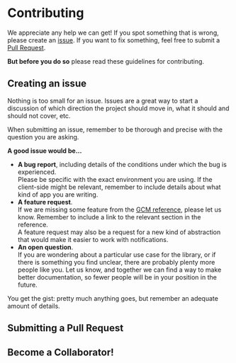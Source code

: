 Contributing
============

We appreciate any help we can get!
If you spot something that is wrong, please create an [issue](https://github.com/ToothlessGear/node-gcm/issues/new).
If you want to fix something, feel free to submit a [Pull Request](https://github.com/ToothlessGear/node-gcm/compare).

**But before you do so** please read these guidelines for contributing.

Creating an issue
-----------------

Nothing is too small for an issue.
Issues are a great way to start a discussion of which direction the project should move in, what it should and should not cover, etc.

When submitting an issue, remember to be thorough and precise with the question you are asking.

**A good issue would be...**

- **A bug report**, including details of the conditions under which the bug is experienced.  
  Please be specific with the exact environment you are using.
  If the client-side might be relevant, remember to include details about what kind of app you are writing.
- **A feature request**.  
  If we are missing some feature from the [GCM reference](https://developers.google.com/cloud-messaging/server-ref), please let us know.
  Remember to include a link to the relevant section in the reference.  
  A feature request may also be a request for a new kind of abstraction that would make it easier to work with notifications.
- **An open question**.  
  If you are wondering about a particular use case for the library, or if there is something you find unclear, there are probably plenty more people like you.
  Let us know, and together we can find a way to make better documentation, so fewer people will be in your position in the future.

You get the gist: pretty much anything goes, but remember an adequate amount of details.

Submitting a Pull Request
-------------------------

Become a Collaborator!
----------------------
